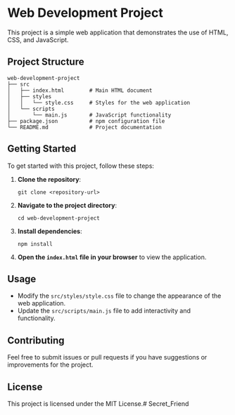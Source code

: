 # Web Development Project

This project is a simple web application that demonstrates the use of HTML, CSS, and JavaScript. 

## Project Structure

```
web-development-project
├── src
│   ├── index.html        # Main HTML document
│   ├── styles
│   │   └── style.css     # Styles for the web application
│   └── scripts
│       └── main.js       # JavaScript functionality
├── package.json          # npm configuration file
└── README.md             # Project documentation
```

## Getting Started

To get started with this project, follow these steps:

1. **Clone the repository**:
   ```
   git clone <repository-url>
   ```

2. **Navigate to the project directory**:
   ```
   cd web-development-project
   ```

3. **Install dependencies**:
   ```
   npm install
   ```

4. **Open the `index.html` file in your browser** to view the application.

## Usage

- Modify the `src/styles/style.css` file to change the appearance of the web application.
- Update the `src/scripts/main.js` file to add interactivity and functionality.

## Contributing

Feel free to submit issues or pull requests if you have suggestions or improvements for the project. 

## License

This project is licensed under the MIT License.# Secret_Friend
